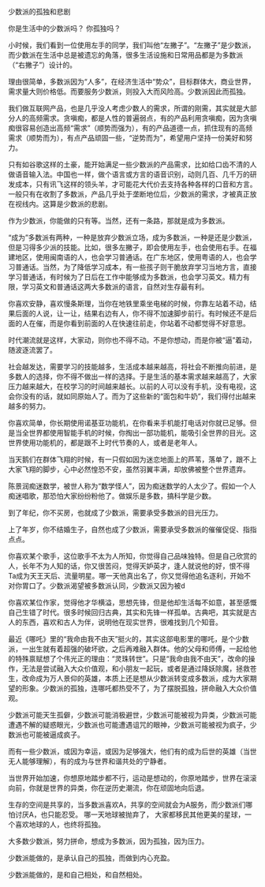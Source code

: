 少数派的孤独和悲剧

你是生活中的少数派吗？
你孤独吗？

小时候，我们看到一位使用左手的同学，我们叫他“左撇子”。“左撇子”是少数派，而少数派在生活中总是被遗忘的角落，很多生活设施和日常用品都是为多数派（“右撇子”）设计的。

理由很简单，多数派因为“人多”，在经济生活中“势众”，目标群体大，商业世界，需求量大则价格低。而要服务少数派，则投入大而风险高。少数派因此而孤独。

我们做互联网产品，也是几乎没人考虑少数人的需求，所谓的刚需，其实就是大部分人的高频需求。贪嗔痴，都是人性的普遍弱点，有的产品利用贪嗔痴，因为贪嗔痴很容易创造出高频“需求”（顺势而强为），有的产品道德一点，抓住现有的高频需求（顺势而为），有点产品顽固一些，“逆势而为”，希望用户坚持一份美好和努力。

只有如谷歌这样的土豪，能开始满足一些少数派的产品需求，比如给口齿不清的人做语音输入法。中国也一样，做个语言或方言的语音识别，动则几百、几千万的研发成本，只有讯飞这样的领头羊，才可能花大代价去支持各种各样的口音和方言。一般只有在收割了多数派，产品几乎处于垄断地位后，少数派的需求，才被真正放在视线内。这算是少数派的悲剧。

作为少数派，你能做的只有等。当然，还有一条路，那就是成为多数派。

“成为”多数派有两种，一种是放弃少数派立场，成为多数派，一种是还是少数派，但是习得多少派的技能。比如，很多左撇子，即会使用左手，也会使用右手。在福建地区，使用闽南语的人，也会学习普通话。在广东地区，使用粤语的人，也会学习普通话。当然，为了降低学习成本，有一些孩子则干脆放弃学习当地方言，直接学习普通话，有时候为了日后在工作中能够成为多数派，也会学习英文。精力有限，学习英文和普通话这两大多数派的语言，自然对生存最有利。

你喜欢安静，喜欢慢条斯理，当你在地铁里乘坐电梯的时候，你靠左站着不动，结果后面的人说，让一让，结果右边有人，你不得不加速脚步前行。有时候还不是后面的人在催，而是你看到前面的人在快速往前走，你站着不动都觉得不好意思。

时代潮流就是这样，大家动，则你也不得不动。不是你想动，而是你被“逼”着动，随波逐流罢了。

社会越发达，需要学习的技能越多，生活成本越来越高，将社会不断推向前进，是多数人的选择，你不得不做出一样的选择。于是生活的基本需求越来越高了，大家压力越来越大，在校学习的时间越来越长。以前的人可以没有手机，没有电视，这会你没有的话，就如同原始人了。而为了这些新的“面包和牛奶”，我们得付出越来越多的努力。

你喜欢简单，你长期使用诺基亚功能机，在你看来手机能打电话对你就已足够。但是当全世界都使用智能手机的时候，你掏出一部功能机，能吸引全世界的目光。这世界使用功能机的，都是跟不上时代节奏的人，或者是老年人。

当天鹅们在群体飞翔的时候，有一只假如因为迷恋地面上的芦苇，落单了，跟不上大家飞翔的脚步，心中必然惶恐不安，虽然羽翼丰满，却放佛被整个世界遗弃。

陈景润痴迷数学，被世人称为“数学怪人”，因为痴迷数学的人太少了。假如一个人痴迷唱歌，那恐怕大家纷纷粉他了。做娱乐是多数，搞科学是少数。

到了年纪，你不买房，也就成了少数派，需要承受多数派的目光压力。

上了年岁，你不结婚生子，自然也成了少数派，需要承受多数派的催催促促、指指点点。

你喜欢某个歌手，这位歌手不太为人所知，你觉得自己品味独特。但是自己欣赏的人，长年不为人知的话，你又很苦闷，觉得天妒英才，逢人就说他的好，恨不得Ta成为天王天后、流量明星。哪一天他真出名了，你又觉得他追名逐利，开始不对你胃口了。少数派渴望被多数派认同，少数派又因为被d

你喜欢某位作家，觉得他才华横溢，思想先锋，但是他却生活每不如意，甚至感慨自己生错了时代。很多时候回归古典，其实和先锋一样孤单。古典吧，其实就是古人的东西，喜欢和古人为伴，说明他在现实世界，很难找到几个知音。

最近《哪吒》里的“我命由我不由天”挺火的，其实这部电影里的哪吒，是个少数派，一出生就有着超强的破坏欲，之后再难融入群体。他的父母和师傅，一起给他的特殊禀赋想了个伟光正的理由：“灵珠转世”。只是“我命由我不由天”，改命的操作，无法是尝试融入大众价值观，和小朋友一起玩，或者是通过降妖除魔，拯救苍生，改命成为万人景仰的英雄，本质上还是想从少数派转变成多数派，成为大家期望的形象。少数派的孤独，连哪吒都热受不了，为了摆脱孤独，拼命融入大众价值观。

少数派可能天生孤僻，少数派可能消极避世，少数派可能被视为异类，少数派可能遭遇不解的疑惑眼光，少数派也可能遭遇诅咒的眼神，少数派可能被视为疯子，少数派也可能被逼成疯子。

而有一些少数派，或因为幸运，或因为足够强大，他们有的成为后世的英雄（当世无人能够理解），有的成为与世界和谐共处的宁静者。

当世界开始加速，你想原地踏步都不行，运动是想动的，你原地踏步，世界在滚滚向前，你就是世界的异类，你在逆历史潮流，你在顽固地向后退。

生存的空间是共享的，当多数派喜欢A，共享的空间就会为A服务，而少数派们哪怕讨厌A，也只能忍受。
哪一天地球被抛弃了， 大家都移民其他更美的星球，一个喜欢地球的人，也终将孤独。

大多数少数派，努力拼命，想成为多数派，因为孤独，因为压力。

少数派能做的，是承认自己的孤独，而做到内心充盈。

少数派能做的，是和自己相处，和自然相处。
<!--stackedit_data:
eyJoaXN0b3J5IjpbMTI4MjQzODExMV19
-->
